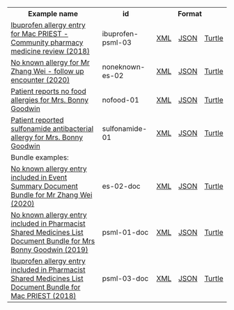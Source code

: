 <table class="list" width="100%">            
   <tr>
     <th>Example name</th>
     <th>id</th>
     <th colspan="3">Format</th>
   </tr>
   <tr>
      <td><a href="AllergyIntolerance-ibuprofen-psml-03.html">Ibuprofen allergy entry for Mac PRIEST - Community pharmacy medicine review (2018)</a></td>
      <td>ibuprofen-psml-03</td>
      <td><a href="AllergyIntolerance-ibuprofen-psml-03.xml.html">XML</a></td>
      <td><a href="AllergyIntolerance-ibuprofen-psml-03.json.html">JSON</a></td>
      <td><a href="AllergyIntolerance-ibuprofen-psml-03.ttl.html">Turtle</a></td>
   </tr>
   <tr>
      <td><a href="AllergyIntolerance-noneknown-es-02.html">No known allergy for Mr Zhang Wei - follow up encounter (2020)</a></td>
      <td>noneknown-es-02</td>
      <td><a href="AllergyIntolerance-noneknown-es-02.xml.html">XML</a></td>
      <td><a href="AllergyIntolerance-noneknown-es-02.json.html">JSON</a></td>
      <td><a href="AllergyIntolerance-noneknown-es-02.ttl.html">Turtle</a></td>
   </tr>
   <tr>
      <td><a href="AllergyIntolerance-nofood-01.html">Patient reports no food allergies for Mrs. Bonny Goodwin</a></td>
      <td>nofood-01</td>
      <td><a href="AllergyIntolerance-nofood-01.xml.html">XML</a></td>
      <td><a href="AllergyIntolerance-nofood-01.json.html">JSON</a></td>
      <td><a href="AllergyIntolerance-nofood-01.ttl.html">Turtle</a></td>
   </tr>
   <tr>
      <td><a href="AllergyIntolerance-sulfonamide-01.html">Patient reported sulfonamide antibacterial allergy for Mrs. Bonny Goodwin</a></td>
      <td>sulfonamide-01</td>
      <td><a href="AllergyIntolerance-sulfonamide-01.xml.html">XML</a></td>
      <td><a href="AllergyIntolerance-sulfonamide-01.json.html">JSON</a></td>
      <td><a href="AllergyIntolerance-sulfonamide-01.ttl.html">Turtle</a></td>
   </tr>
   <tr>
      <td colspan="5">Bundle examples:</td>
   </tr>
   <tr>
      <td><a href="Bundle-es-02-doc.html">No known allergy entry included in Event Summary Document Bundle for Mr Zhang Wei (2020)</a></td>
      <td>es-02-doc</td>
      <td><a href="Bundle-es-02-doc.xml.html">XML</a></td>
      <td><a href="Bundle-es-02-doc.json.html">JSON</a></td>
      <td><a href="Bundle-es-02-doc.ttl.html">Turtle</a></td>
   </tr>
   <tr>
      <td><a href="Bundle-psml-01-doc.html">No known allergy entry included in Pharmacist Shared Medicines List Document Bundle for Mrs Bonny Goodwin (2019)</a></td>
      <td>psml-01-doc</td>
      <td><a href="Bundle-psml-01-doc.xml.html">XML</a></td>
      <td><a href="Bundle-psml-01-doc.json.html">JSON</a></td>
      <td><a href="Bundle-psml-01-doc.ttl.html">Turtle</a></td>
   </tr>
   <tr>
      <td><a href="Bundle-psml-03-doc.html">Ibuprofen allergy entry included in Pharmacist Shared Medicines List Document Bundle for Mac PRIEST (2018)</a></td>
      <td>psml-03-doc</td>
      <td><a href="Bundle-psml-03-doc.xml.html">XML</a></td>
      <td><a href="Bundle-psml-03-doc.json.html">JSON</a></td>
      <td><a href="Bundle-psml-03-doc.ttl.html">Turtle</a></td>
   </tr>
</table>